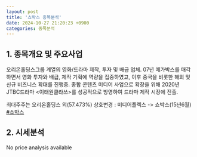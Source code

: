 ```yaml
---
layout: post
title: '쇼박스 종목분석'
date: 2024-10-27 21:20:23 +0900
categories: 종목분석
---
```


## 1. 종목개요 및 주요사업

오리온홀딩스그룹 계열의 영화/드라마 제작, 투자 및 배급 업체. 07년 메가박스를 매각하면서 영화 투자와 배급, 제작 기획에 역량을 집중하였고, 이후 중국을 비롯한 해외 및 신규 비즈니스 확대를 진행중. 종합 콘텐츠 미디어 사업으로 확장을 위해 2020년 JTBC드라마 <이태원클라쓰>를 성공적으로 방영하여 드라마 제작 시장에 진출.

최대주주는 오리온홀딩스 외(57.473%) 상호변경 : 미디어플렉스 -> 쇼박스(15년6월)
[#쇼박스](#)

## 2. 시세분석

No price analysis available
